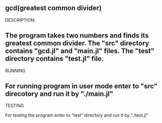 gcd(greatest common divider)
-----------------------------------------------------------------------------
DESCRIPTION:

The program takes two numbers and finds its greatest common divider.
The "src" directory contains "gcd.jl" and "main.jl" files.
The "test" directory contains "test.jl" file.
-----------------------------------------------------------------------------
RUNNING

For running program in user mode enter to "src" direcotory and run it by "./main.jl"
-----------------------------------------------------------------------------
TESTING

For testing the program enter to "test" directory and run it by "./test.jl"

